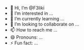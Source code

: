 - 👋 Hi, I’m @F3liki
- 👀 I’m interested in ...
- 🌱 I’m currently learning ...
- 💞️ I’m looking to collaborate on ...
- 📫 How to reach me ...
- 😄 Pronouns: ...
- ⚡ Fun fact: ...

<!---
F3liki/F3liki is a ✨ special ✨ repository because its `README.md` (this file) appears on your GitHub profile.
You can click the Preview link to take a look at your changes.
--->
